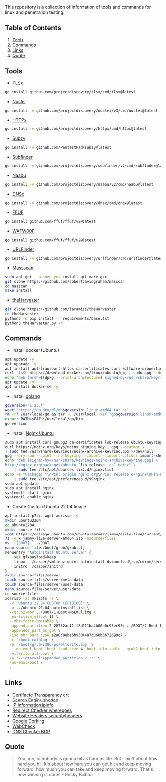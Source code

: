 This repository is a collection of information of tools and commands for linux and penetration testing.

## Table of Contents

1. [Tools](#tools)
2. [Commands](#commands)
3. [Links](#links)
4. [Quote](#quote)

## Tools

- [TLSx](https://github.com/projectdiscovery/tlsx)
```bash
go install github.com/projectdiscovery/tlsx/cmd/tlsx@latest
```

- [Nuclei](https://github.com/projectdiscovery/nuclei)
```bash
go install -v github.com/projectdiscovery/nuclei/v3/cmd/nuclei@latest
```

- [HTTPx](https://github.com/projectdiscovery/httpx)
```bash
go install -v github.com/projectdiscovery/httpx/cmd/httpx@latest
```

- [Subzy](https://github.com/PentestPad/subzy)
```bash
go install -v github.com/PentestPad/subzy@latest
```

- [Subfinder](https://github.com/projectdiscovery/subfinder)
```bash
go install -v github.com/projectdiscovery/subfinder/v2/cmd/subfinder@latest
```

- [Naabu](https://github.com/projectdiscovery/naabu)
```bash
go install -v github.com/projectdiscovery/naabu/v2/cmd/naabu@latest
```

- [DNSx](https://github.com/projectdiscovery/dnsx)
```bash
go install -v github.com/projectdiscovery/dnsx/cmd/dnsx@latest
```

- [FFUF](https://github.com/ffuf/ffuf)
```bash
go install github.com/ffuf/ffuf/v2@latest
```

- [WAFW00F](https://github.com/EnableSecurity/wafw00f)
```bash
go install github.com/ffuf/ffuf/v2@latest
```

- [URLFinder](https://github.com/projectdiscovery/urlfinder)
```bash
go install -v github.com/projectdiscovery/urlfinder/cmd/urlfinder@latest
```

- [Massscan](https://github.com/robertdavidgraham/masscan)
```bash
sudo apt-get --assume-yes install git make gcc
git clone https://github.com/robertdavidgraham/masscan
cd masscan
make install
```

- [theHarvester](https://github.com/laramies/theHarvester/wiki/Installation)
```bash
git clone https://github.com/laramies/theHarvester
cd theHarvester
python3 -m pip install -r requirements/base.txt
python3 theHarvester.py -h
```
## Commands

- Install docker (Ubuntu)
```bash
apt update -y
apt upgrade -y
apt install apt-transport-https ca-certificates curl software-properties-common -y
curl -fsSL https://download.docker.com/linux/ubuntu/gpg | sudo gpg --dearmor -o /usr/share/keyrings/docker-archive-keyring.gpg
echo "deb [arch=$(dpkg --print-architecture) signed-by=/usr/share/keyrings/docker-archive-keyring.gpg] https://download.docker.com/linux/ubuntu $(lsb_release -cs) stable" | sudo tee /etc/apt/sources.list.d/docker.list > /dev/null
apt update -y
apt install docker-ce -y
```

- Install [golang](https://go.dev/)
```bash
goversion="1.23.4"
wget "https://go.dev/dl/go$goversion.linux-amd64.tar.gz"
rm -rf /usr/local/go && tar -C /usr/local -xzf "go$goversion.linux-amd64.tar.gz"
export PATH=$PATH:/usr/local/go/bin
go version
```

- Install [Nginx Ubuntu](https://docs.nginx.com/nginx/admin-guide/installing-nginx/installing-nginx-open-source/)
```bash
sudo apt install curl gnupg2 ca-certificates lsb-release ubuntu-keyring
curl https://nginx.org/keys/nginx_signing.key | gpg --dearmor \
| sudo tee /usr/share/keyrings/nginx-archive-keyring.gpg >/dev/null
gpg --dry-run --quiet --no-keyring --import --import-options import-show /usr/share/keyrings/nginx-archive-keyring.gpg
echo "deb [signed-by=/usr/share/keyrings/nginx-archive-keyring.gpg] \
http://nginx.org/packages/ubuntu `lsb_release -cs` nginx" \
    | sudo tee /etc/apt/sources.list.d/nginx.list
echo -e "Package: *\nPin: origin nginx.org\nPin: release o=nginx\nPin-Priority: 900\n" \
    | sudo tee /etc/apt/preferences.d/99nginx
sudo apt update
sudo apt install nginx
systemctl start nginx
systemctl enable nginx
```

- Create Custom Ubuntu 22.04 Image
```bash
apt install p7zip wget xorisso -y
mkdir ubuntu2204
cd ubuntu2204
mkdir source-files
wget https://cdimage.ubuntu.com/ubuntu-server/jammy/daily-live/current/jammy-live-server-amd64.iso
7z -y x jammy-live-server-amd64.iso -osource-files
mv  '[BOOT]' ../BOOT
nano source-files/boot/grub/grub.cfg 
menuentry "Autoinstall Ubuntu Server" {
    set gfxpayload=keep
    linux   /casper/vmlinuz quiet autoinstall ds=nocloud\;s=/cdrom/server/  ---
    initrd  /casper/initrd
}
mkdir source-files/server
touch source-files/server/meta-data
touch source-files/server/user-data
nano source-files/server/user-data
cd source-files
xorriso -as mkisofs -r \
  -V 'Ubuntu 22.04 CUSTOM (EFIBIOS)' \
  -o ../ubuntu-22.04-autoinstall.iso \
  --grub2-mbr ../BOOT/1-Boot-NoEmul.img \
  -partition_offset 16 \
  --mbr-force-bootable \
  -append_partition 2 28732ac11ff8d211ba4b00a0c93ec93b ../BOOT/2-Boot-NoEmul.img \
  -appended_part_as_gpt \
  -iso_mbr_part_type a2a0d0ebe5b9334487c068b6b72699c7 \
  -c '/boot.catalog' \
  -b '/boot/grub/i386-pc/eltorito.img' \
    -no-emul-boot -boot-load-size 4 -boot-info-table --grub2-boot-info \
  -eltorito-alt-boot \
  -e '--interval:appended_partition_2:::' \
  -no-emul-boot \
  .
```
## Links

- [Certifacte Transparancy crt](https://crt.sh/)
- [Search Engine shodan](https://www.shodan.io/)
- [IP Information ipinfo](https://ipinfo.io/)
- [Redirect Checker wheregoes](https://wheregoes.com/)
- [Website Headers securityheaders](https://securityheaders.com/)
- [Google Dorking](https://gist.github.com/sundowndev/283efaddbcf896ab405488330d1bbc06)
- [WebCheck](https://web-check.xyz/)
- [DNS Checker BGP](https://bgp.tools/)

## Quote
> You, me, or nobody is gonna hit as hard as life. But it ain't about how hard you hit. It's about how hard you can get hit and keep moving forward; how much you can take and keep moving forward. That's how winning is done! - Rocky Balboa
